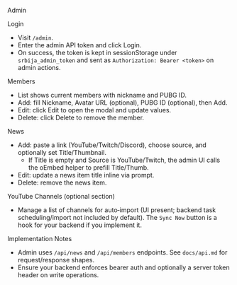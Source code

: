 Admin

Login
- Visit `/admin`.
- Enter the admin API token and click Login.
- On success, the token is kept in sessionStorage under `srbija_admin_token` and sent as `Authorization: Bearer <token>` on admin actions.

Members
- List shows current members with nickname and PUBG ID.
- Add: fill Nickname, Avatar URL (optional), PUBG ID (optional), then Add.
- Edit: click Edit to open the modal and update values.
- Delete: click Delete to remove the member.

News
- Add: paste a link (YouTube/Twitch/Discord), choose source, and optionally set Title/Thumbnail.
  - If Title is empty and Source is YouTube/Twitch, the admin UI calls the oEmbed helper to prefill Title/Thumb.
- Edit: update a news item title inline via prompt.
- Delete: remove the news item.

YouTube Channels (optional section)
- Manage a list of channels for auto‑import (UI present; backend task scheduling/import not included by default). The `Sync Now` button is a hook for your backend if you implement it.

Implementation Notes
- Admin uses `/api/news` and `/api/members` endpoints. See `docs/api.md` for request/response shapes.
- Ensure your backend enforces bearer auth and optionally a server token header on write operations.


